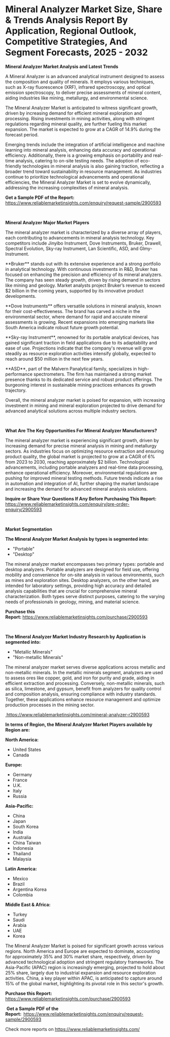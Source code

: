 <p><h1>Mineral Analyzer Market Size, Share & Trends Analysis Report By Application, Regional Outlook, Competitive Strategies, And Segment Forecasts, 2025 - 2032</h1></p><p><strong>Mineral Analyzer Market Analysis and Latest Trends</strong></p>
<p><p>A Mineral Analyzer is an advanced analytical instrument designed to assess the composition and quality of minerals. It employs various techniques, such as X-ray fluorescence (XRF), infrared spectroscopy, and optical emission spectroscopy, to deliver precise assessments of mineral content, aiding industries like mining, metallurgy, and environmental science.</p><p>The Mineral Analyzer Market is anticipated to witness significant growth, driven by increasing demand for efficient mineral exploration and processing. Rising investments in mining activities, along with stringent regulations regarding mineral quality, are further fueling this market expansion. The market is expected to grow at a CAGR of 14.9% during the forecast period.</p><p>Emerging trends include the integration of artificial intelligence and machine learning into mineral analysis, enhancing data accuracy and operational efficiency. Additionally, there is a growing emphasis on portability and real-time analysis, catering to on-site testing needs. The adoption of eco-friendly technologies in mineral analysis is also gaining traction, reflecting a broader trend toward sustainability in resource management. As industries continue to prioritize technological advancements and operational efficiencies, the Mineral Analyzer Market is set to evolve dynamically, addressing the increasing complexities of mineral analysis.</p></p>
<p><strong>Get a Sample PDF of the Report:&nbsp;</strong> <a href="https://www.reliablemarketinsights.com/enquiry/request-sample/2900593?utm_campaign=2209&utm_medium=2&utm_source=Github&utm_content=ia&utm_term=16032025&utm_id=mineral-analyzer">https://www.reliablemarketinsights.com/enquiry/request-sample/2900593</a></p>
<p>&nbsp;</p>
<p><strong>Mineral Analyzer Major Market Players</strong></p>
<p><p>The mineral analyzer market is characterized by a diverse array of players, each contributing to advancements in mineral analysis technology. Key competitors include Jinyibo Instrument, Dove Instruments, Bruker, Drawell, Spectral Evolution, Sky-ray Instrument, Lan Scientific, ASD, and Glmy-Instrument.</p><p>**Bruker** stands out with its extensive experience and a strong portfolio in analytical technology. With continuous investments in R&D, Bruker has focused on enhancing the precision and efficiency of its mineral analyzers. The company has seen steady growth, driven by rising demand in sectors like mining and geology. Market analysts project Bruker’s revenue to exceed $2 billion in the coming years, supported by its innovative product developments.</p><p>**Dove Instruments** offers versatile solutions in mineral analysis, known for their cost-effectiveness. The brand has carved a niche in the environmental sector, where demand for rapid and accurate mineral assessments is growing. Recent expansions into emerging markets like South America indicate robust future growth potential.</p><p>**Sky-ray Instrument**, renowned for its portable analytical devices, has gained significant traction in field applications due to its adaptability and ease of use. Projections indicate that the company's revenue will grow steadily as resource exploration activities intensify globally, expected to reach around $50 million in the next few years.</p><p>**ASD**, part of the Malvern Panalytical family, specializes in high-performance spectrometers. The firm has maintained a strong market presence thanks to its dedicated service and robust product offerings. The burgeoning interest in sustainable mining practices enhances its growth trajectory.</p><p>Overall, the mineral analyzer market is poised for expansion, with increasing investment in mining and mineral exploration projected to drive demand for advanced analytical solutions across multiple industry sectors.</p></p>
<p>&nbsp;</p>
<p><strong>What Are The Key Opportunities For Mineral Analyzer Manufacturers?</strong></p>
<p><p>The mineral analyzer market is experiencing significant growth, driven by increasing demand for precise mineral analysis in mining and metallurgy sectors. As industries focus on optimizing resource extraction and ensuring product quality, the global market is projected to grow at a CAGR of 6% from 2023 to 2030, reaching approximately $2 billion. Technological advancements, including portable analyzers and real-time data processing, enhance operational efficiency. Moreover, environmental regulations are pushing for improved mineral testing methods. Future trends indicate a rise in automation and integration of AI, further shaping the market landscape and increasing the demand for advanced mineral analysis solutions.</p></p>
<p><strong>Inquire or Share Your Questions If Any Before Purchasing This Report:</strong> <a href="https://www.reliablemarketinsights.com/enquiry/pre-order-enquiry/2900593?utm_campaign=2209&utm_medium=2&utm_source=Github&utm_content=ia&utm_term=16032025&utm_id=mineral-analyzer">https://www.reliablemarketinsights.com/enquiry/pre-order-enquiry/2900593</a></p>
<p>&nbsp;</p>
<p><strong>Market Segmentation</strong></p>
<p><strong>The Mineral Analyzer Market Analysis by types is segmented into:</strong></p>
<p><ul><li>"Portable"</li><li>"Desktop"</li></ul></p>
<p><p>The mineral analyzer market encompasses two primary types: portable and desktop analyzers. Portable analyzers are designed for field use, offering mobility and convenience for on-site analysis in various environments, such as mines and exploration sites. Desktop analyzers, on the other hand, are intended for laboratory settings, providing high accuracy and detailed analysis capabilities that are crucial for comprehensive mineral characterization. Both types serve distinct purposes, catering to the varying needs of professionals in geology, mining, and material science.</p></p>
<p><strong>Purchase this Report:&nbsp;</strong><a href="https://www.reliablemarketinsights.com/purchase/2900593?utm_campaign=2209&utm_medium=2&utm_source=Github&utm_content=ia&utm_term=16032025&utm_id=mineral-analyzer">https://www.reliablemarketinsights.com/purchase/2900593</a></p>
<p>&nbsp;</p>
<p><strong>The Mineral Analyzer Market Industry Research by Application is segmented into:</strong></p>
<p><ul><li>"Metallic Minerals"</li><li>"Non-metallic Minerals"</li></ul></p>
<p><p>The mineral analyzer market serves diverse applications across metallic and non-metallic minerals. In the metallic minerals segment, analyzers are used to assess ores like copper, gold, and iron for purity and grade, aiding in efficient extraction and processing. Conversely, non-metallic minerals, such as silica, limestone, and gypsum, benefit from analyzers for quality control and composition analysis, ensuring compliance with industry standards. Together, these applications enhance resource management and optimize production processes in the mining sector.</p></p>
<p><a href="https://www.reliablemarketinsights.com/mineral-analyzer-r2900593?utm_campaign=2209&utm_medium=2&utm_source=Github&utm_content=ia&utm_term=16032025&utm_id=mineral-analyzer">&nbsp;https://www.reliablemarketinsights.com/mineral-analyzer-r2900593</a></p>
<p><strong>In terms of Region, the Mineral Analyzer Market Players available by Region are:</strong></p>
<p>
    <p> <strong> North America: </strong>
        <ul>
            <li>United States</li>
            <li>Canada</li>
        </ul>
        </p> 
    <p> <strong> Europe: </strong>
        <ul>
            <li>Germany</li>
            <li>France</li>
            <li>U.K.</li>
            <li>Italy</li>
            <li>Russia</li>
        </ul>
        </p> 
    <p> <strong> Asia-Pacific: </strong>
        <ul>
            <li>China</li>
            <li>Japan</li>
            <li>South Korea</li>
            <li>India</li>
            <li>Australia</li>
            <li>China Taiwan</li>
            <li>Indonesia</li>
            <li>Thailand</li>
            <li>Malaysia</li>
        </ul>
        </p> 
    <p> <strong> Latin America: </strong>
        <ul>
            <li>Mexico</li>
            <li>Brazil</li>
            <li>Argentina Korea</li>
            <li>Colombia</li>
        </ul>
        </p> 
    <p> <strong> Middle East & Africa: </strong>
        <ul>
            <li>Turkey</li>
            <li>Saudi</li>
            <li>Arabia</li>
            <li>UAE</li>
            <li>Korea</li>
        </ul>
    </p>
    </p>
<p><p>The Mineral Analyzer Market is poised for significant growth across various regions. North America and Europe are expected to dominate, accounting for approximately 35% and 30% market share, respectively, driven by advanced technological adoption and stringent regulatory frameworks. The Asia-Pacific (APAC) region is increasingly emerging, projected to hold about 25% share, largely due to industrial expansion and resource exploration activities. China, a key player within APAC, is anticipated to capture around 15% of the global market, highlighting its pivotal role in this sector's growth.</p></p>
<p><strong>Purchase this Report: </strong><a href="https://www.reliablemarketinsights.com/purchase/2900593?utm_campaign=2209&utm_medium=2&utm_source=Github&utm_content=ia&utm_term=16032025&utm_id=mineral-analyzer">https://www.reliablemarketinsights.com/purchase/2900593</a></p>
<p>&nbsp;<strong>Get a Sample PDF of the Report:&nbsp;&nbsp;</strong><a href="https://www.reliablemarketinsights.com/enquiry/request-sample/2900593?utm_campaign=2209&utm_medium=2&utm_source=Github&utm_content=ia&utm_term=16032025&utm_id=mineral-analyzer">https://www.reliablemarketinsights.com/enquiry/request-sample/2900593</a></p>
<p><strong></strong></p>
<p>Check more reports on <a href="https://www.reliablemarketinsights.com/?utm_campaign=2209&utm_medium=2&utm_source=Github&utm_content=ia&utm_term=16032025&utm_id=mineral-analyzer">https://www.reliablemarketinsights.com/</a></p>